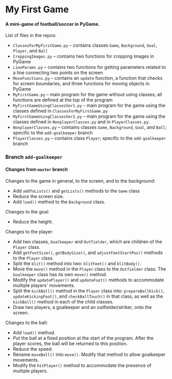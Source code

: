 # My First Game

#### A mini-game of football/soccer in PyGame.

List of files in the repos:
- `ClassesForMyFirstGame.py` – contains classes `Game`, `Background`, `Goal`, `Player`, and `Ball`
- `CroppingImages.py` – contains two functions for cropping images in PyGame
- `LineParams.py` – contains two functions for getting parameters related to a line connecting two points on the screen
- `MoveFunctions.py` – contains an `update` function, a function that checks for screen boundaries, and three functions for moving objects in PyGame
- `MyFirstGame.py` – main program for the game without using classes; all functions are defined at the top of the program
- `MyFirstGameUsingClassesVer1.py` – main program for the game using the classes defined in `ClassesForMyFirstGame.py`
- `MyFirstGameUsingClassesVer2.py` – main program for the game using the classes defined in `NonplayerClasses.py` and in `PlayerClasses.py`.
- `NonplayerClasses.py` – contains classes `Game`, `Background`, `Goal`, and `Ball`; specific to the `add-goalkeeper` branch
- `PlayerClasses.py` – contains class `Player`; specific to the `add-goalkeeper` branch

### Branch `add-goalkeeper`

#### Changes from `master` branch

Changes to the game in general, to the screen, and to the background:
- Add `addToLists()` and `getLists()` methods to the `Game` class
- Reduce the screen size.
- Add `load()` method to the `Background` class.

Changes to the goal:
- Reduce the height.

Changes to the player:
- Add two classes, `Goalkeeper` and `Outfielder`, which are children of the `Player` class.
- Add `getFootSize()`, `getBodySize()`, and `adjustFeetStartPos()` methods to the `Player` class.
- Split the `blit()` method into two: `blitFeet()` and `blitBody()`.
- Move the `move()` method in the `Player` class to the `Outfielder` class. The `Goalkeeper` class has its own `move()` method.
- Modify the `updatePlayer()` and `updateFoot()` methods to accommodate multiple players' movements.
- Split the `kickBall()` method in the `Player` class into: `prepareBallKick()`, `updateKickingFoot()`, and `checkBallTouch()` in that class, as well as the `kickBall()` method in each of the child classes.
- Draw two players, a goalkeeper and an outfielder/striker, onto the screen.

Changes to the ball:
- Add `load()` method.
- Put the ball at a fixed position at the start of the program. After the player scores, the ball will be returned to this position.
- Reduce the speed.
- Rename `moveBall()` into `move()`. Modify that method to allow goalkeeper movements.
- Modify the `hitPlayer()` method to accommodate the presence of multiple players.
